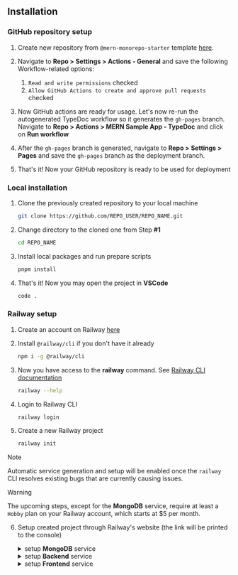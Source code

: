 ## Installation

### GitHub repository setup

1. Create new repository from `@mern-monorepo-starter` template [here](https://github.com/new?template_name=monorepo-mern-railway-starter&template_owner=brunotot).

2. Navigate to **Repo > Settings > Actions - General** and save the following Workflow-related options:

   1. `Read and write permissions` checked
   2. `Allow GitHub Actions to create and approve pull requests` checked

3. Now GitHub actions are ready for usage. Let's now re-run the autogenerated TypeDoc workflow so it generates the `gh-pages` branch. Navigate to **Repo > Actions > MERN Sample App - TypeDoc** and click on **Run workflow**

4. After the `gh-pages` branch is generated, navigate to **Repo > Settings > Pages** and save the `gh-pages` branch as the deployment branch.

5. That's it! Now your GitHub repository is ready to be used for deployment

### Local installation

1. Clone the previously created repository to your local machine

   ```sh
   git clone https://github.com/REPO_USER/REPO_NAME.git
   ```

2. Change directory to the cloned one from Step **#1**

   ```sh
   cd REPO_NAME
   ```

3. Install local packages and run prepare scripts

   ```sh
   pnpm install
   ```

4. That's it! Now you may open the project in **VSCode**
   ```sh
   code .
   ```

### Railway setup

1. Create an account on Railway [here](https://railway.app/login)

2. Install `@railway/cli` if you don't have it already

   ```sh
   npm i -g @railway/cli
   ```

3. Now you have access to the **railway** command. See [Railway CLI documentation](https://docs.railway.app/reference/cli-api)

   ```sh
   railway --help
   ```

4. Login to Railway CLI

   ```sh
   railway login
   ```

5. Create a new Railway project

   ```sh
   railway init
   ```

> [!NOTE]
> Automatic service generation and setup will be enabled once the `railway` CLI resolves existing bugs that are currently causing issues.

> [!WARNING]
> The upcoming steps, except for the **MongoDB** service, require at least a `Hobby` plan on your Railway account, which starts at $5 per month.

6. Setup created project through Railway's website (the link will be printed to the console)

   <details>

      <summary>setup <b>MongoDB</b> service</summary>

      1. create MongoDB service by clicking on **New > Database > Add MongoDB**
      2. under **MongoDB Service > Data** create `test` database
      3. under **MongoDB Service > Data** create `production` database
      4. under **MongoDB Service > Data** create `development` database
      5. under **MongoDB Service > Variables** section, find and store the value of `MONGO_URL` locally

   </details>

   <details>

      <summary>setup <b>Backend</b> service</summary>

      6. create Backend service by clicking on **New > GitHub Repo**
      7. connect your repository to your Railway project
      8. edit service name to `Backend`
      9. under **Backend > Settings > Build** set `pnpm run backend:build` as the build command
      10. under **Backend > Settings > Deploy** set `pnpm run backend:start` as the deploy command
      11. add the following environment variables:
         - **MONGO_URL** = {the connection string copied from `setup MongoDB service` section}
         - **MONGO_DATABASE** = production
         - **ACCESS_TOKEN_SECRET** = accessTokenSecret
         - **REFRESH_TOKEN_SECRET** = refreshTokenSecret
      12. that's it! You can now hit the **Deploy** button
      13. Optionally you can generate a custom domain name on **Backend > Settings > Networking > Generate Domain**

   </details>

   <details>

      <summary>setup <b>Frontend</b> service</summary>

      14. create Frontend service by clicking on **New > GitHub Repo**
      15. connect your repository to your Railway project
      16. edit service name to `Frontend`
      17. under **Frontend > Settings > Build** set `pnpm run frontend:build` as the build command
      18. under **Frontend > Settings > Deploy** set `pnpm run frontend:start` as the deploy command
      19. that's it! You can now hit the **Deploy** button
      20. Optionally you can generate a custom domain name on **Frontend > Settings > Networking > Generate Domain**

   </details>
